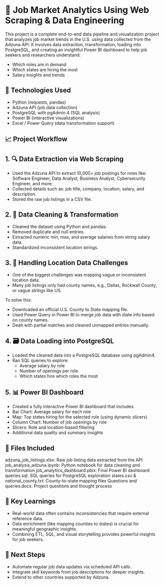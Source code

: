# 💼 Job Market Analytics Using Web Scraping & Data Engineering
This project is a complete end-to-end data pipeline and visualization project that analyzes job market trends in the U.S. using data collected from the Adzuna API. It involves data extraction, transformation, loading into PostgreSQL, and creating an insightful Power BI dashboard to help job seekers and researchers understand:
- Which roles are in demand
- Which states are hiring the most
- Salary insights and trends

## 🔧 Technologies Used
- Python (requests, pandas)
- Adzuna API (job data collection)
- PostgreSQL with pgAdmin 4 (SQL analysis)
- Power BI (interactive visualizations)
- Excel / Power Query (data transformation support)

## 📈 Project Workflow
## 1. 🔍 Data Extraction via Web Scraping ##
- Used the Adzuna API to extract 10,000+ job postings for roles like: Software Engineer, Data Analyst, Business Analyst, Cybersecurity Engineer, and more.
- Collected details such as: job title, company, location, salary, and description.
- Stored the raw job listings in a CSV file.

## 2. 🧹 Data Cleaning & Transformation ##
- Cleaned the dataset using Python and pandas:
- Removed duplicate and null entries.
- Extracted numeric min, max, and average salaries from string salary data.
- Standardized inconsistent location strings.

## 3. 🧠 Handling Location Data Challenges ##
- One of the biggest challenges was mapping vague or inconsistent location data.
- Many job listings only had county names, e.g., Dallas, Rockwall County, or vague strings like US.

To solve this:
- Downloaded an official U.S. County to State mapping file.
- Used Power Query in Power BI to merge job data with state info based on county names.
- Dealt with partial matches and cleaned unmapped entries manually.

## 4. 🗃️ Data Loading into PostgreSQL ##
- Loaded the cleaned data into a PostgreSQL database using pgAdmin4.
- Ran SQL queries to explore:
  - Average salary by role
  - Number of openings per role
  - Which states hire which roles the most

## 5. 📊 Power BI Dashboard ##
- Created a fully interactive Power BI dashboard that includes:
- Bar Chart: Average salary for each role
- Map: Top states hiring for the selected role (using dynamic slicers)
- Column Chart: Number of job openings by role
- Slicers: Role and location-based filtering
- Additional data quality and summary insights

## 📁 Files Included
adzuna_job_listings.xlsx: Raw job listing data extracted from the API
job_analysis_adzuna.ipynb:	Python notebook for data cleaning and transformation
job_analytics_dashboard.pbix:	Final Power BI dashboard
queries.sql:	SQL queries for PostgreSQL exploration
states.csv & national_county.txt:	County-to-state mapping files
Questions and queries.docx:	Project questions and thought process

## 🧠 Key Learnings
- Real-world data often contains inconsistencies that require external reference data.
- Data enrichment (like mapping counties to states) is crucial for meaningful geographic insights.
- Combining ETL, SQL, and visual storytelling provides powerful insights for job seekers.

## 📌 Next Steps
- Automate regular job data updates via scheduled API calls.
- Integrate skill keywords from job descriptions for deeper insights.
- Extend to other countries supported by Adzuna.
